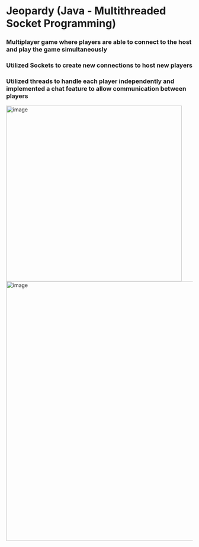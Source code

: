 # Jeopardy (Java - Multithreaded Socket Programming)

### Multiplayer game where players are able to connect to the host and play the game simultaneously
### Utilized Sockets to create new connections to host new players
### Utilized threads to handle each player independently and implemented a chat feature to allow communication between players



<img width="474" alt="image" src="https://user-images.githubusercontent.com/14793308/235416886-624b68e6-a36e-4318-a7cb-53355d9e844c.png">
<img width="701" alt="image" src="https://user-images.githubusercontent.com/14793308/235416919-ad971abe-07d8-467c-b0b0-8b9502b806dc.png">

